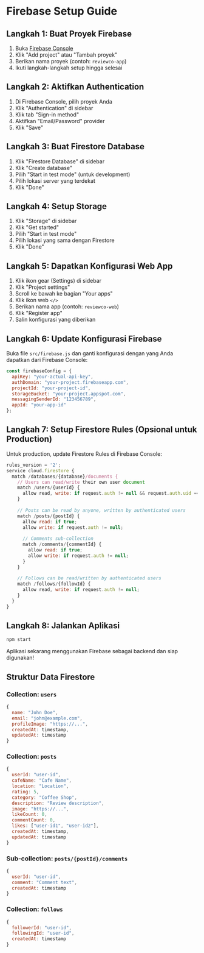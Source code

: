 # Firebase Setup Guide

## Langkah 1: Buat Proyek Firebase

1. Buka [Firebase Console](https://console.firebase.google.com/)
2. Klik "Add project" atau "Tambah proyek"
3. Berikan nama proyek (contoh: `reviewco-app`)
4. Ikuti langkah-langkah setup hingga selesai

## Langkah 2: Aktifkan Authentication

1. Di Firebase Console, pilih proyek Anda
2. Klik "Authentication" di sidebar
3. Klik tab "Sign-in method"
4. Aktifkan "Email/Password" provider
5. Klik "Save"

## Langkah 3: Buat Firestore Database

1. Klik "Firestore Database" di sidebar
2. Klik "Create database"
3. Pilih "Start in test mode" (untuk development)
4. Pilih lokasi server yang terdekat
5. Klik "Done"

## Langkah 4: Setup Storage

1. Klik "Storage" di sidebar
2. Klik "Get started"
3. Pilih "Start in test mode"
4. Pilih lokasi yang sama dengan Firestore
5. Klik "Done"

## Langkah 5: Dapatkan Konfigurasi Web App

1. Klik ikon gear (Settings) di sidebar
2. Klik "Project settings"
3. Scroll ke bawah ke bagian "Your apps"
4. Klik ikon web `</>`
5. Berikan nama app (contoh: `reviewco-web`)
6. Klik "Register app"
7. Salin konfigurasi yang diberikan

## Langkah 6: Update Konfigurasi Firebase

Buka file `src/firebase.js` dan ganti konfigurasi dengan yang Anda dapatkan dari Firebase Console:

```javascript
const firebaseConfig = {
  apiKey: "your-actual-api-key",
  authDomain: "your-project.firebaseapp.com",
  projectId: "your-project-id",
  storageBucket: "your-project.appspot.com",
  messagingSenderId: "123456789",
  appId: "your-app-id"
};
```

## Langkah 7: Setup Firestore Rules (Opsional untuk Production)

Untuk production, update Firestore Rules di Firebase Console:

```javascript
rules_version = '2';
service cloud.firestore {
  match /databases/{database}/documents {
    // Users can read/write their own user document
    match /users/{userId} {
      allow read, write: if request.auth != null && request.auth.uid == userId;
    }
    
    // Posts can be read by anyone, written by authenticated users
    match /posts/{postId} {
      allow read: if true;
      allow write: if request.auth != null;
      
      // Comments sub-collection
      match /comments/{commentId} {
        allow read: if true;
        allow write: if request.auth != null;
      }
    }
    
    // Follows can be read/written by authenticated users
    match /follows/{followId} {
      allow read, write: if request.auth != null;
    }
  }
}
```

## Langkah 8: Jalankan Aplikasi

```bash
npm start
```

Aplikasi sekarang menggunakan Firebase sebagai backend dan siap digunakan!

## Struktur Data Firestore

### Collection: `users`
```javascript
{
  name: "John Doe",
  email: "john@example.com",
  profileImage: "https://...",
  createdAt: timestamp,
  updatedAt: timestamp
}
```

### Collection: `posts`
```javascript
{
  userId: "user-id",
  cafeName: "Cafe Name",
  location: "Location",
  rating: 5,
  category: "Coffee Shop",
  description: "Review description",
  image: "https://...",
  likeCount: 0,
  commentCount: 0,
  likes: ["user-id1", "user-id2"],
  createdAt: timestamp,
  updatedAt: timestamp
}
```

### Sub-collection: `posts/{postId}/comments`
```javascript
{
  userId: "user-id",
  comment: "Comment text",
  createdAt: timestamp
}
```

### Collection: `follows`
```javascript
{
  followerId: "user-id",
  followingId: "user-id",
  createdAt: timestamp
}
``` 